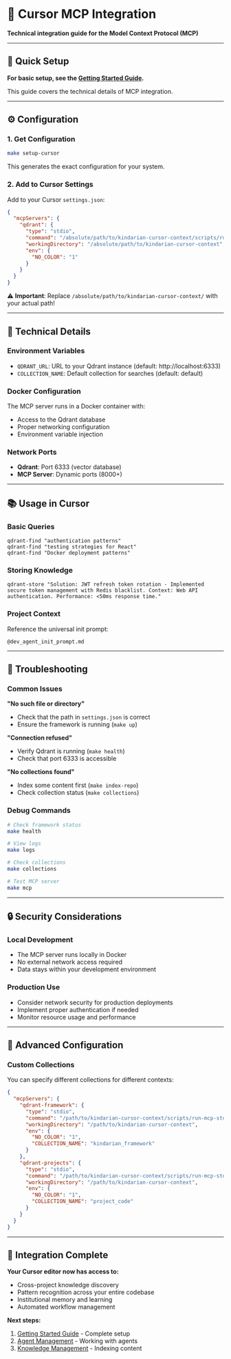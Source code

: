 # 🔌 Cursor MCP Integration

**Technical integration guide for the Model Context Protocol (MCP)**

---

## 🎯 **Quick Setup**

**For basic setup, see the [Getting Started Guide](getting-started.md).**

This guide covers the technical details of MCP integration.

---

## ⚙️ **Configuration**

### **1. Get Configuration**
```bash
make setup-cursor
```

This generates the exact configuration for your system.

### **2. Add to Cursor Settings**
Add to your Cursor `settings.json`:

```json
{
  "mcpServers": {
    "qdrant": {
      "type": "stdio",
      "command": "/absolute/path/to/kindarian-cursor-context/scripts/run-mcp-stdio.sh",
      "workingDirectory": "/absolute/path/to/kindarian-cursor-context",
      "env": {
        "NO_COLOR": "1"
      }
    }
  }
}
```

⚠️ **Important**: Replace `/absolute/path/to/kindarian-cursor-context/` with your actual path!

---

## 🔧 **Technical Details**

### **Environment Variables**
- `QDRANT_URL`: URL to your Qdrant instance (default: http://localhost:6333)
- `COLLECTION_NAME`: Default collection for searches (default: default)

### **Docker Configuration**
The MCP server runs in a Docker container with:
- Access to the Qdrant database
- Proper networking configuration
- Environment variable injection

### **Network Ports**
- **Qdrant**: Port 6333 (vector database)
- **MCP Server**: Dynamic ports (8000+)

---

## 📚 **Usage in Cursor**

### **Basic Queries**
```
qdrant-find "authentication patterns"
qdrant-find "testing strategies for React"
qdrant-find "Docker deployment patterns"
```

### **Storing Knowledge**
```
qdrant-store "Solution: JWT refresh token rotation - Implemented secure token management with Redis blacklist. Context: Web API authentication. Performance: <50ms response time."
```

### **Project Context**
Reference the universal init prompt:
```
@dev_agent_init_prompt.md
```

---

## 🚨 **Troubleshooting**

### **Common Issues**

**"No such file or directory"**
- Check that the path in `settings.json` is correct
- Ensure the framework is running (`make up`)

**"Connection refused"**
- Verify Qdrant is running (`make health`)
- Check that port 6333 is accessible

**"No collections found"**
- Index some content first (`make index-repo`)
- Check collection status (`make collections`)

### **Debug Commands**
```bash
# Check framework status
make health

# View logs
make logs

# Check collections
make collections

# Test MCP server
make mcp
```

---

## 🔒 **Security Considerations**

### **Local Development**
- The MCP server runs locally in Docker
- No external network access required
- Data stays within your development environment

### **Production Use**
- Consider network security for production deployments
- Implement proper authentication if needed
- Monitor resource usage and performance

---

## 📖 **Advanced Configuration**

### **Custom Collections**
You can specify different collections for different contexts:

```json
{
  "mcpServers": {
    "qdrant-framework": {
      "type": "stdio",
      "command": "/path/to/kindarian-cursor-context/scripts/run-mcp-stdio.sh",
      "workingDirectory": "/path/to/kindarian-cursor-context",
      "env": {
        "NO_COLOR": "1",
        "COLLECTION_NAME": "kindarian_framework"
      }
    },
    "qdrant-projects": {
      "type": "stdio",
      "command": "/path/to/kindarian-cursor-context/scripts/run-mcp-stdio.sh",
      "workingDirectory": "/path/to/kindarian-cursor-context",
      "env": {
        "NO_COLOR": "1",
        "COLLECTION_NAME": "project_code"
      }
    }
  }
}
```

---

## 🎉 **Integration Complete**

**Your Cursor editor now has access to:**
- Cross-project knowledge discovery
- Pattern recognition across your entire codebase
- Institutional memory and learning
- Automated workflow management

**Next steps:**
1. [Getting Started Guide](getting-started.md) - Complete setup
2. [Agent Management](../agent-management/directing-agents.md) - Working with agents
3. [Knowledge Management](../knowledge-management/indexing-and-reindexing.md) - Indexing content
